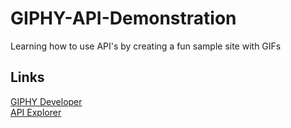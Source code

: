 # GIPHY-API-Demonstration
 Learning how to use API's by creating a fun sample site with GIFs


## Links
[GIPHY Developer](https://developers.giphy.com)<br/>
[API Explorer](https://developers.giphy.com/explorer)
